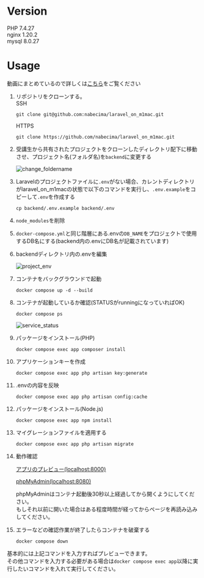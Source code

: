 # Version
PHP 7.4.27<br>
nginx 1.20.2<br>
mysql 8.0.27

# Usage
動画にまとめているので詳しくは[こちら](https://youtu.be/A5BUus6S-sk)をご覧ください


1. リポジトリをクローンする。<br>
    SSH
    ```
    git clone git@github.com:nabecima/laravel_on_m1mac.git
    ```
    HTTPS
    ```
    git clone https://github.com/nabecima/laravel_on_m1mac.git
    ```

1. 受講生から共有されたプロジェクトをクローンしたディレクトリ配下に移動させ、プロジェクト名(フォルダ名)を`backend`に変更する

    ![change_foldername](https://user-images.githubusercontent.com/66292801/164203245-bbbc4d40-fd9a-4363-9192-3c01f9f6e820.gif)
1. Laravelのプロジェクトファイルに`.env`がない場合、カレントディレクトリがlaravel_on_m1macの状態で以下のコマンドを実行し、`.env.example`をコピーして`.env`を作成する
    ```
    cp backend/.env.example backend/.env
    ```
1. `node_modules`を削除
1. `docker-compose.yml`と同じ階層にある.envの`DB_NAME`をプロジェクトで使用するDB名にする(backend内の.envにDB名が記載されています)
1. backendディレクトリ内の.envを編集

    ![project_env](https://user-images.githubusercontent.com/66292801/147135560-e033e3af-4c25-4d32-9bfb-63b135047368.png)
3. コンテナをバックグラウンドで起動
    ```
    docker compose up -d --build
    ```
1. コンテナが起動しているか確認(STATUSがrunningになっていればOK)
    ```
    docker compose ps
    ```
    ![service_status](https://user-images.githubusercontent.com/66292801/147135163-03781fc8-2d65-4a94-a445-7fea003121cc.png)

1. パッケージをインストール(PHP)
    ```
    docker compose exec app composer install
    ```
1. アプリケーションキーを作成
    ```
    docker compose exec app php artisan key:generate
    ```
3. .envの内容を反映
    ```
    docker compose exec app php artisan config:cache
    ```

1. パッケージをインストール(Node.js)
    ```
    docker compose exec app npm install
    ```
1. マイグレーションファイルを適用する
    ```
    docker compose exec app php artisan migrate
    ```
1. 動作確認

    [アプリのプレビュー(localhost:8000)](http://localhost:8000/)
    
    [phpMyAdmin(localhost:8080)](http://localhost:8080/)
    
    phpMyAdminはコンテナ起動後30秒以上経過してから開くようにしてください。<br>
    もしそれ以前に開いた場合はある程度時間が経ってからページを再読み込みしてください。
1. エラーなどの確認作業が終了したらコンテナを破棄する
    ```
    docker compose down
    ```
基本的には上記コマンドを入力すればプレビューできます。<br>
その他コマンドを入力する必要がある場合は`docker compose exec app`以降に実行したいコマンドを入れて実行してください。

